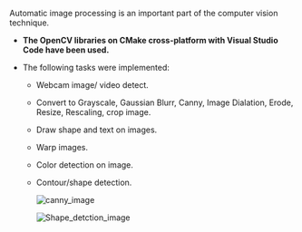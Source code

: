 Automatic image processing is an important part of the computer vision technique.

- **The OpenCV libraries on CMake cross-platform with Visual Studio Code have been used.**

- The following tasks were implemented:
    - Webcam image/ video detect.
    - Convert to Grayscale, Gaussian Blurr, Canny, Image Dialation, Erode, Resize, Rescaling, crop image.
    -  Draw shape and text on images.
    -  Warp images.
    -  Color detection on image.
    -  Contour/shape detection.

       ![canny_image](https://github.com/abulzunayed/C_plus_plus_Projects/assets/122612945/f7cbe052-7ad2-4b2c-a967-15fc356191e0)
       

        ![Shape_detction_image](https://github.com/abulzunayed/C_plus_plus_Projects/assets/122612945/d75cf578-a39b-404f-b759-14883100e5ea)
